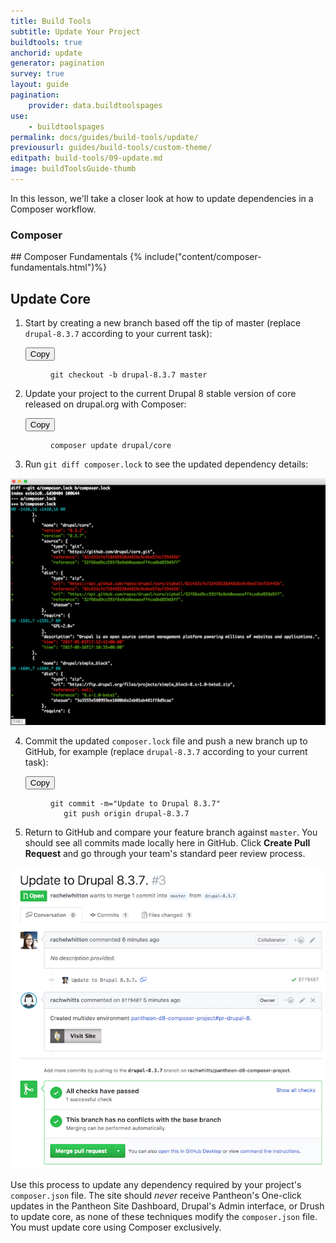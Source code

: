 ```yaml
---
title: Build Tools
subtitle: Update Your Project
buildtools: true
anchorid: update
generator: pagination
survey: true
layout: guide
pagination:
    provider: data.buildtoolspages
use:
    - buildtoolspages
permalink: docs/guides/build-tools/update/
previousurl: guides/build-tools/custom-theme/
editpath: build-tools/09-update.md
image: buildToolsGuide-thumb
---
```

In this lesson, we'll take a closer look at how to update dependencies in a Composer workflow.

<div class="panel panel-drop panel-guide" id="accordion">
  <div class="panel-heading panel-drop-heading">
   <a class="accordion-toggle panel-drop-title collapsed" data-toggle="collapse" data-parent="#accordion" data-proofer-ignore data-target="#understand-composer"><h3 class="panel-title panel-drop-title" style="cursor:pointer;"><span style="line-height:.9" class="glyphicons glyphicons-lightbulb"></span> Composer</h3></a>
 </div>
 <div id="understand-composer" class="collapse">
   <div class="panel-inner" markdown="1">
   ## Composer Fundamentals
    {% include("content/composer-fundamentals.html")%}
   </div>
 </div>
</div>   


## Update Core
1. Start by creating a new branch based off the tip of master (replace `drupal-8.3.7` according to your current task):

    <div class="copy-snippet">
      <button class="btn btn-default btn-clippy" data-clipboard-target="#git-branch-update">Copy</button>
      <figure><pre id="git-branch-update"><code class="command bash" data-lang="bash">git checkout -b drupal-8.3.7 master</code></pre></figure>
    </div>


2. Update your project to the current Drupal 8 stable version of core released on drupal.org with Composer:

    <div class="copy-snippet">
      <button class="btn btn-default btn-clippy" data-clipboard-target="#composer-update-cmd">Copy</button>
      <figure><pre id="composer-update-cmd"><code class="command bash" data-lang="bash">composer update drupal/core</code></pre></figure>
    </div>

3. Run `git diff composer.lock` to see the updated dependency details:

  ![composer diff core](/source/docs/assets/images/pr-workflow/composer-lock-diff.png)

4. Commit the updated `composer.lock` file and push a new branch up to GitHub, for example (replace `drupal-8.3.7` according to your current task):

    <div class="copy-snippet">
      <button class="btn btn-default btn-clippy" data-clipboard-target="#update-core-commit">Copy</button>
      <figure><pre id="update-core-commit"><code class="command bash" data-lang="bash">git commit -m="Update to Drupal 8.3.7"
      git push origin drupal-8.3.7</code></pre></figure>
    </div>


5. Return to GitHub and compare your feature branch against `master`. You should see all commits made locally here in GitHub. Click **Create Pull Request** and go through your team's standard peer review process.

  ![Composer update pr](/source/docs/assets/images/pr-workflow/composer-update-pr.png)

Use this process to update any dependency required by your project's `composer.json` file. The site should *never* receive Pantheon's One-click updates in the Pantheon Site Dashboard, Drupal's Admin interface, or Drush to update core, as none of these techniques modify the `composer.json` file. You must update core using Composer exclusively.
